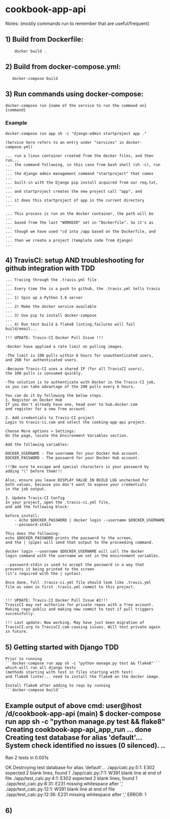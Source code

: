 # cookbook-app-api

Notes: 
(mostly commands run to remember that are useful/frequent)

## 1) Build from Dockerfile:
```
    docker build .
```

## 2) Build from docker-compose.yml:
```
   docker-compose build
```

## 3) Run commands using docker-compose:
```
docker-compose run {name of the service to run the command on} {command}
```

### Example
```
docker-compose run app sh -c "django-admin startproject app ."
```
    
    (Service here refers to an entry under "services" in docker-compose.yml)
    
    ... run a linux container created from the docker files, and then run...
    ... the command following, in this case from bash shell (sh -c), run ...
    ... the django admin management command "startproject" that comes    ...
    ... built-in with the Django pip install acquired from our req.txt,  ...
    ... and startproject creates the new project call "app", and         ...
    ... it does this startproject of app in the current directory        ...
    
    ... This process is run on the docker container, the path will be    ...
    ... based from the last "WORKDIR" set in "Dockerfile". So it's as    ...
    ... though we have used "cd into /app based on the Dockerfile, and   ...
    ... then we create a project (template code from django)             ...

## 4) TravisCI: setup AND troubleshooting for github integration with TDD
    ... Tracing through the .travis.yml file                             ...
    ... Every time the is a push to github, the .travis.yml tells travis ...
    ... 1) Spin up a Python 3.6 server                                   ...
    ... 2) Make the docker service available                             ...
    ... 3) Use pip to install docker-compose                             ...
    ... 4) Run test build & flake8 linting,failures will fail build/email...

    !!! UPDATE: Travis-CI Docker Pull Issue !!!

    -Docker have applied a rate limit on pulling images.

    -The limit is 100 pulls within 6 hours for unauthenticated users, 
    and 200 for authenticated users.

    -Because Travis-CI uses a shared IP (for all TravisCI users), 
    the 100 pulls is consumed quickly.

    -The solution is to authenticate with Docker in the Travis-CI job, 
    so you can take advantage of the 200 pulls every 6 hours.

    You can do it by following the below steps.
    1. Register on Docker Hub
    If you don't already have one, head over to hub.docker.com 
    and register for a new free account.

    2. Add credentials to Travis-CI project
    Login to travis-ci.com and select the cooking-app-api project.

    Choose More options > Settings:
    On the page, locate the Environment Variables section.
    
    Add the following variables:

    DOCKER_USERNAME - The username for your Docker Hub account.
    DOCKER_PASSWORD - The password for your Docker Hub account.

    !!!Be sure to escape and special characters in your password by 
    adding "\" before them!!!

    Also, ensure you leave DISPLAY VALUE IN BUILD LOG unchecked for 
    both values, because you don't want to expose your credentials 
    in the job output.

    3. Update Travis-CI Config
    In your project, open the .travis-ci.yml file, 
    and add the following block:

    before_install:
        - echo $DOCKER_PASSWORD | docker login --username $DOCKER_USERNAME 
        --password-stdin

    This does the following:
    echo $DOCKER_PASSWORD prints the password to the screen, 
    and the | (pipe) will send that output to the proceeding command.

    docker login --username $DOCKER_USERNAME will call the docker 
    login command with the username we set in the environment variables.

    --password-stdin is used to accept the password in a way that 
    prevents it being printed to the screen 
    (it’s required with the | syntax).

    Once done, full .travis-ci.yml file should look like .travis.yml 
    file as seen in first .travis.yml commit to this project.


    !!! UPDATE: Travis-CI Docker Pull Issue #2!!!
    TravisCI may not authorize for private repos with a free account. 
    Making repo public and making new commit to test if pull triggers 
    successfully.

    !!! Last update: Now working. May have just been migration of 
    TravisCI.org to TravisCI.com causing issues. Will test private again
    in future.

## 5) Getting started with Django TDD

    Prior to running
    ```docker-compose run app sh -c "python manage.py test && flake8"```
    which will run all django tests 
    (methods starting with test in files starting with test) 
    and flake8 linter... need to install the flake8 on the docker image.

    Install flake8 after adding to reqs by running 
    ```docker-compose build```

Example output of above cmd:
user@host /d/cookbook-app-api (main)
$ docker-compose run app sh -c "python manage.py test && flake8" 
Creating cookbook-app-api_app_run ... done
Creating test database for alias 'default'...
System check identified no issues (0 silenced).
..
----------------------------------------------------------------------
Ran 2 tests in 0.001s

OK
Destroying test database for alias 'default'...
./app/calc.py:5:1: E302 expected 2 blank lines, found 1
./app/calc.py:7:1: W391 blank line at end of file
./app/test_calc.py:4:1: E302 expected 2 blank lines, found 1
./app/test_calc.py:8:31: E231 missing whitespace after ','
./app/test_calc.py:12:1: W391 blank line at end of file
./app/test_calc.py:12:36: E231 missing whitespace after ','
ERROR: 1

## 6)   
